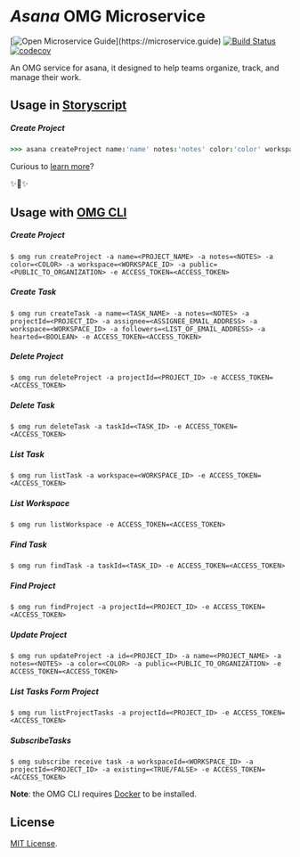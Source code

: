 # _Asana_ OMG Microservice

[![Open Microservice Guide](https://img.shields.io/badge/OMG%20Enabled-👍-green.svg?)](https://microservice.guide)
[![Build Status](https://travis-ci.com/heaptracetechnology/microservice-asana.svg?branch=master)](https://travis-ci.com/heaptracetechnology/microservice-asana)
[![codecov](https://codecov.io/gh/heaptracetechnology/microservice-asana/branch/master/graph/badge.svg)](https://codecov.io/gh/heaptracetechnology/microservice-asana)


An OMG service for asana, it designed to help teams organize, track, and manage their work.

## Usage in [Storyscript](https://storyscript.io/)

##### Create Project
```coffee
>>> asana createProject name:'name' notes:'notes' color:'color' workspace:'workspace' 

```

Curious to [learn more](https://docs.storyscript.io/)?

✨🍰✨

## Usage with [OMG CLI](https://www.npmjs.com/package/omg)
##### Create Project
```shell
$ omg run createProject -a name=<PROJECT_NAME> -a notes=<NOTES> -a color=<COLOR> -a workspace=<WORKSPACE_ID> -a public=<PUBLIC_TO_ORGANIZATION> -e ACCESS_TOKEN=<ACCESS_TOKEN>
```
##### Create Task
```shell
$ omg run createTask -a name=<TASK_NAME> -a notes=<NOTES> -a projectId=<PROJECT_ID> -a assignee=<ASSIGNEE_EMAIL_ADDRESS> -a workspace=<WORKSPACE_ID> -a followers=<LIST_OF_EMAIL_ADDRESS> -a hearted=<BOOLEAN> -e ACCESS_TOKEN=<ACCESS_TOKEN>
```
##### Delete Project
```shell
$ omg run deleteProject -a projectId=<PROJECT_ID> -e ACCESS_TOKEN=<ACCESS_TOKEN>
```
##### Delete Task
```shell
$ omg run deleteTask -a taskId=<TASK_ID> -e ACCESS_TOKEN=<ACCESS_TOKEN>
```
##### List Task
```shell
$ omg run listTask -a workspace=<WORKSPACE_ID> -e ACCESS_TOKEN=<ACCESS_TOKEN>
```
##### List Workspace
```shell
$ omg run listWorkspace -e ACCESS_TOKEN=<ACCESS_TOKEN>
```
##### Find Task
```shell
$ omg run findTask -a taskId=<TASK_ID> -e ACCESS_TOKEN=<ACCESS_TOKEN>
```
##### Find Project
```shell
$ omg run findProject -a projectId=<PROJECT_ID> -e ACCESS_TOKEN=<ACCESS_TOKEN>
```
##### Update Project
```shell
$ omg run updateProject -a id=<PROJECT_ID> -a name=<PROJECT_NAME> -a notes=<NOTES> -a color=<COLOR> -a public=<PUBLIC_TO_ORGANIZATION> -e ACCESS_TOKEN=<ACCESS_TOKEN>
```
##### List Tasks Form Project
```shell
$ omg run listProjectTasks -a projectId=<PROJECT_ID> -e ACCESS_TOKEN=<ACCESS_TOKEN>
```
##### SubscribeTasks
```shell
$ omg subscribe receive task -a workspaceId=<WORKSPACE_ID> -a projectId=<PROJECT_ID> -a existing=<TRUE/FALSE> -e ACCESS_TOKEN=<ACCESS_TOKEN>
```

**Note**: the OMG CLI requires [Docker](https://docs.docker.com/install/) to be installed.

## License
[MIT License](https://choosealicense.com/licenses/mit/).
```
